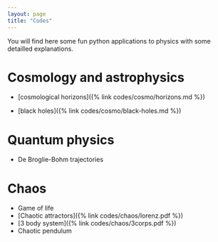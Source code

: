 ```yaml
---
layout: page
title: "Codes"
---
```


You will find here some fun python applications to physics with some detailled explanations.

# Cosmology and astrophysics

- [cosmological horizons]({% link codes/cosmo/horizons.md %})

- [black holes]({% link codes/cosmo/black-holes.md %})

# Quantum physics

- De Broglie-Bohm trajectories

# Chaos

- Game of life
- [Chaotic attractors]({% link codes/chaos/lorenz.pdf %})
- [3 body system]({% link codes/chaos/3corps.pdf %})
- Chaotic pendulum 

